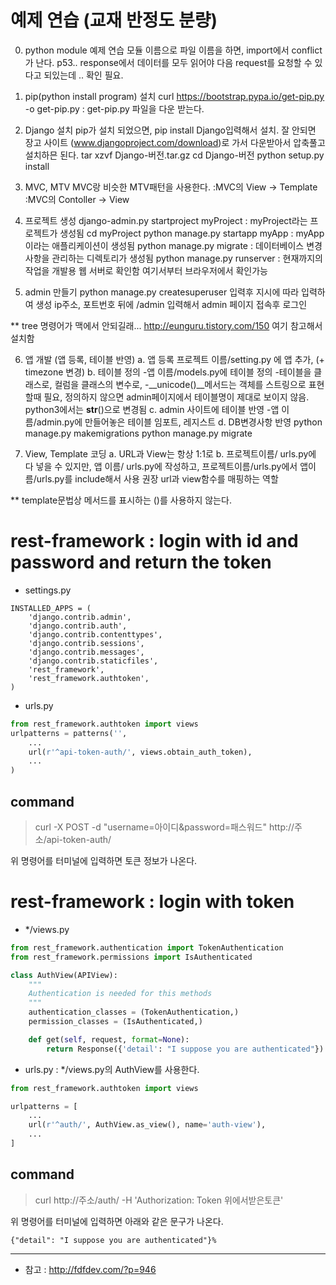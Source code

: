 # 예제 연습 (교재 반정도 분량)
0. python module 예제 연습
모듈 이름으로 파일 이름을 하면, import에서 conflict가 난다. 
p53.. response에서 데이터를 모두 읽어야 다음 request를 요청할 수 있다고 되있는데 .. 확인 필요.

1. pip(python install program) 설치
curl https://bootstrap.pypa.io/get-pip.py -o get-pip.py
: get-pip.py 파일을 다운 받는다.

2. Django 설치
pip가 설치 되었으면, pip install Django입력해서 설치.
잘 안되면 장고 사이트 (www.djangoproject.com/download)로 가서 다운받아서 압축풀고 설치하믄 된다.
 tar xzvf Django-버전.tar.gz
 cd Django-버전
 python setup.py install

3. MVC, MTV 
MVC랑 비슷한 MTV패턴을 사용한다.
:MVC의 View -> Template
:MVC의 Contoller -> View

4. 프로젝트 생성
django-admin.py startproject myProject : myProject라는 프로젝트가 생성됨
cd myProject
python manage.py startapp myApp : myApp이라는 애플리케이션이 생성됨
python manage.py migrate : 데이터베이스 변경사항을 관리하는 디렉토리가 생성됨
python manage.py runserver : 현재까지의 작업을 개발용 웹 서버로 확인함
여기서부터 브라우저에서 확인가능

5. admin 만들기
python manage.py createsuperuser 입력후 지시에 따라 입력하여 생성
ip주소, 포트번호 뒤에 /admin 입력해서 admin 페이지 접속후 로그인 

** tree 명령어가 맥에서 안되길래... http://eunguru.tistory.com/150 여기 참고해서 설치함

6. 앱 개발 (앱 등록, 테이블 반영)
a. 앱 등록
프로젝트 이름/setting.py 에 앱 추가, (+ timezone 변경)
b. 테이블 정의
-앱 이름/models.py에 테이블 정의
-테이블을 클래스로, 컬럼을 클래스의 변수로,
-__unicode()__메서드는 객체를 스트링으로 표현할때 필요, 정의하지 않으면 admin페이지에서 테이블명이 제대로 보이지 않음.
 python3에서는 __str__()​으로 변경됨
c. admin 사이트에 테이블 반영
-앱 이름/admin.py에 만들어놓은 테이블 임포트, 레지스트
d. DB변경사항 반영
python manage.py makemigrations
python manage.py migrate

7.  View, Template 코딩
a. URL과 View는 항상 1:1로
b. 프로젝트이름/ urls.py에 다 넣을 수 있지만, 앱 이름/ urls.py에 작성하고, 프로젝트이름/urls.py에서 앱이름/urls.py를 include해서 사용 권장
    url과 view함수를 매핑하는 역할

** template문법상 메서드를 표시하는 ()를 사용하지 않는다.





# rest-framework : login with id and password and return the token
* settings.py
```
INSTALLED_APPS = (
    'django.contrib.admin',
    'django.contrib.auth',
    'django.contrib.contenttypes',
    'django.contrib.sessions',
    'django.contrib.messages',
    'django.contrib.staticfiles',
    'rest_framework',
    'rest_framework.authtoken',
)
```

* urls.py
```python
from rest_framework.authtoken import views
urlpatterns = patterns('',
    ...
    url(r'^api-token-auth/', views.obtain_auth_token),
    ...
)
```

## command
> curl -X POST -d "username=아이디&password=패스워드"  http://주소/api-token-auth/

위 명령어를 터미널에 입력하면 토큰 정보가 나온다.

# rest-framework : login with token
* */views.py
```python
from rest_framework.authentication import TokenAuthentication
from rest_framework.permissions import IsAuthenticated

class AuthView(APIView):
    """
    Authentication is needed for this methods
    """
    authentication_classes = (TokenAuthentication,)
    permission_classes = (IsAuthenticated,)

    def get(self, request, format=None):
        return Response({'detail': "I suppose you are authenticated"})
```

* urls.py : */views.py의 AuthView를 사용한다.
```python
from rest_framework.authtoken import views

urlpatterns = [
    ...
    url(r'^auth/', AuthView.as_view(), name='auth-view'),
    ...
]
```

## command
> curl http://주소/auth/ -H 'Authorization: Token 위에서받은토큰'

위 명령어를 터미널에 입력하면 아래와 같은 문구가 나온다.
```
{"detail": "I suppose you are authenticated"}%
```

---
* 참고 : http://fdfdev.com/?p=946
